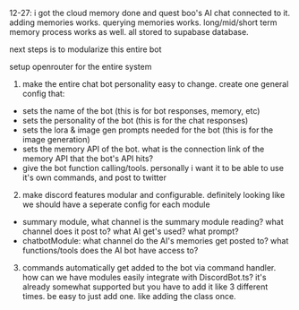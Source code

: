 12-27: i got the cloud memory done and quest boo's AI chat connected to it. adding memories works. querying memories works.
long/mid/short term memory process works as well. all stored to supabase database.

next steps is to modularize this entire bot

setup openrouter for the entire system

1. make the entire chat bot personality easy to change. create one general config that:
- sets the name of the bot (this is for bot responses, memory, etc)
- sets the personality of the bot (this is for the chat responses)
- sets the lora & image gen prompts needed for the bot (this is for the image generation)
- sets the memory API of the bot. what is the connection link of the memory API that the bot's API hits?
- give the bot function calling/tools. personally i want it to be able to use it's own commands, and post to twitter

2. make discord features modular and configurable. definitely looking like we should have a seperate config for each module
- summary module, what channel is the summary module reading? what channel does it post to? what AI get's used? what prompt?
- chatbotModule: what channel do the AI's memories get posted to? what functions/tools does the AI bot have access to?

3. commands automatically get added to the bot via command handler. how can we have modules easily integrate with DiscordBot.ts? it's already somewhat supported but you have to add it like 3 different times. be easy to just add one. like adding the class once.
